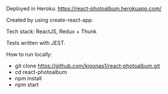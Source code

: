 Deployed in Heroku: https://react-photoalbum.herokuapp.com/

Created by using create-react-app.

Tech stack: ReactJS, Redux + Thunk

Tests written with JEST.

How to run locally:
- git clone https://github.com/kjoonas1/react-photoalbum.git
- cd react-photoalbum
- npm install
- npm start
